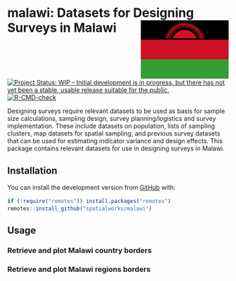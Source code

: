 
<!-- README.md is generated from README.Rmd. Please edit that file -->

# malawi: Datasets for Designing Surveys in Malawi <img src="man/figures/logo.svg" width="200px" align="right"/>

<!-- badges: start -->

[![Project Status: WIP – Initial development is in progress, but there
has not yet been a stable, usable release suitable for the
public.](https://www.repostatus.org/badges/latest/wip.svg)](https://www.repostatus.org/#wip)
[![R-CMD-check](https://github.com/spatialworks/malawi/workflows/R-CMD-check/badge.svg)](https://github.com/spatialworks/malawi/actions)
<!-- badges: end -->

Designing surveys require relevant datasets to be used as basis for
sample size calculations, sampling design, survey planning/logistics and
survey implementation. These include datasets on population, lists of
sampling clusters, map datasets for spatial sampling, and previous
survey datasets that can be used for estimating indicator variance and
design effects. This package contains relevant datasets for use in
designing surveys in Malawi.

## Installation

You can install the development version from
[GitHub](https://github.com/spatialworks/malawi) with:

``` r
if (!require("remotes")) install.packages("remotes")
remotes::install_github("spatialworks/malawi")
```

## Usage

### Retrieve and plot Malawi country borders

### Retrieve and plot Malawi regions borders
